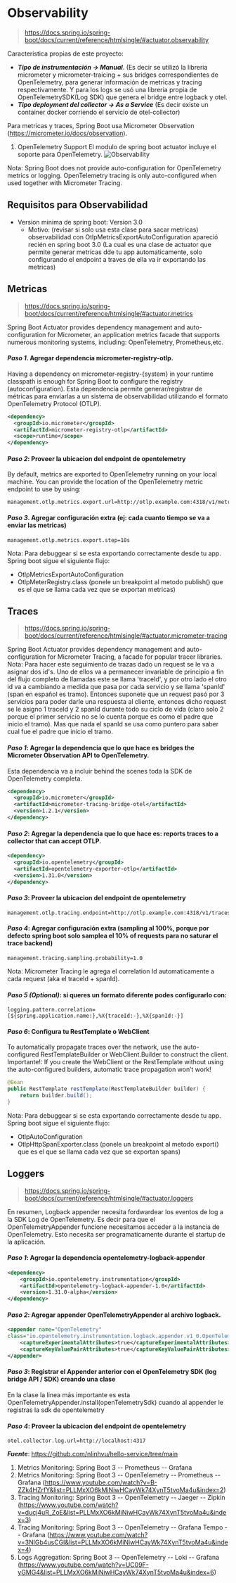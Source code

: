 # Observability 
> https://docs.spring.io/spring-boot/docs/current/reference/htmlsingle/#actuator.observability

Caracteristica propias de este proyecto:
- ***Tipo de instrumentación → Manual***. (Es decir se utilizó la libreria micrometer y micrometer-traicing + sus bridges correspondientes de OpenTelemetry, para generar información de metricas y tracing respectivamente. Y para los logs se usó una libreria propia de OpenTelemetrySDK(Log SDK) que genera el bridge entre logback y otel.     
- ***Tipo deployment del collector → As a Service*** (Es decir existe un container docker corriendo el servicio de otel-collector)

Para metricas y traces, Spring Boot usa Micrometer Observation (https://micrometer.io/docs/observation).

1. OpenTelemetry Support
El modulo de spring boot actuator incluye el soporte para OpenTelemetry.
![Observability](https://github.com/estebanbri/starter-observability/blob/master/observability.png "Observability")

Nota:
Spring Boot does not provide auto-configuration for OpenTelemetry metrics or logging. 
OpenTelemetry tracing is only auto-configured when used together with Micrometer Tracing.

## Requisitos para Observabilidad
- Version minima de spring boot: Version 3.0
  - Motivo: (revisar si solo usa esta clase para sacar metricas) observabilidad con OtlpMetricsExportAutoConfiguration apareció recién en spring boot 3.0 (La cual es una clase de actuator que permite generar metricas dde tu app automaticamente, solo configurando el endpoint a traves de ella va ir exportando las metricas)

## Metricas 
> https://docs.spring.io/spring-boot/docs/current/reference/htmlsingle/#actuator.metrics

Spring Boot Actuator provides dependency management and auto-configuration for Micrometer, an application metrics facade that supports numerous monitoring systems, including: OpenTelemetry, Prometheus,etc.

#### ___Paso 1___. Agregar dependencia micrometer-registry-otlp.
Having a dependency on micrometer-registry-{system} in your runtime classpath is enough for Spring Boot to configure the registry (autoconfiguration).
Esta dependencia permite generar/registrar de métricas para enviarlas a un sistema de observabilidad utilizando el formato OpenTelemetry Protocol (OTLP).
```xml
<dependency>
  <groupId>io.micrometer</groupId>
  <artifactId>micrometer-registry-otlp</artifactId>
  <scope>runtime</scope>
</dependency>
```
#### ___Paso 2___: Proveer la ubicacion del endpoint de opentelemetry
By default, metrics are exported to OpenTelemetry running on your local machine. You can provide the location of the OpenTelemetry metric endpoint to use by using:
```properties
management.otlp.metrics.export.url=http://otlp.example.com:4318/v1/metrics
```
#### ___Paso 3___. Agregar configuración extra (ej: cada cuanto tiempo se va a enviar las metricas)
```properties
management.otlp.metrics.export.step=10s
```
Nota: Para debuggear si se esta exportando correctamente desde tu app. Spring boot sigue el siguiente flujo:
- OtlpMetricsExportAutoConfiguration 
- OtlpMeterRegistry.class (ponele un breakpoint al metodo publish() que es el que se llama cada vez que se exportan metricas)

## Traces 
> https://docs.spring.io/spring-boot/docs/current/reference/htmlsingle/#actuator.micrometer-tracing

Spring Boot Actuator provides dependency management and auto-configuration for Micrometer Tracing, a facade for popular tracer libraries.
Nota: Para hacer este seguimiento de trazas dado un request se le va a asignar dos id's. Uno de ellos va a permanecer invariable
de principio a fin del flujo completo de llamadas este se llama 'traceId', y por otro lado el otro id va a cambiando a medida que
pasa por cada servicio y se llama 'spanId' (span en español es tramo). Entonces suponete que un request pasó por 3 servicios
para poder darle una respuesta al cliente, entonces dicho request se le asigno 1 traceId y 2 spanId durante todo su ciclo de vida
(claro solo 2 porque el primer servicio no se lo cuenta porque es como el padre que inicio el tramo).
Mas que nada el spanId se usa como puntero para saber cual fue el padre que inicio el tramo.

#### ___Paso 1___: Agregar la dependencia que lo que hace es bridges the Micrometer Observation API to OpenTelemetry.
Esta dependencia va a incluir behind the scenes toda la SDK de OpenTelemetry completa.
```xml
<dependency>
  <groupId>io.micrometer</groupId>
  <artifactId>micrometer-tracing-bridge-otel</artifactId>
  <version>1.2.1</version>
</dependency>
```
#### ___Paso 2___: Agregar la dependencia que lo que hace es: reports traces to a collector that can accept OTLP.
```xml
<dependency>
  <groupId>io.opentelemetry</groupId>
  <artifactId>opentelemetry-exporter-otlp</artifactId>
  <version>1.31.0</version>
</dependency>
```
#### ___Paso 3___: Proveer la ubicacion del endpoint de opentelemetry
```properties
management.otlp.tracing.endpoint=http://otlp.example.com:4318/v1/traces
```
#### ___Paso 4___: Agregar configuración extra (sampling al 100%, porque por defecto spring boot solo samplea el 10% of requests para no saturar el trace backend)
```properties
management.tracing.sampling.probability=1.0
```
Nota: Micrometer Tracing le agrega el correlation Id automaticamente a cada request (aka el traceId + spanId).
#### ___Paso 5 (Optional)___: si queres un formato diferente  podes configurarlo con:
```properties
logging.pattern.correlation=[${spring.application.name:},%X{traceId:-},%X{spanId:-}]
```
#### ___Paso 6___: Configura tu RestTemplate o WebClient
To automatically propagate traces over the network, use the auto-configured RestTemplateBuilder or WebClient.Builder to construct the client.
Importante!: If you create the WebClient or the RestTemplate without using the auto-configured builders, automatic trace propagation won’t work!
```java
@Bean
public RestTemplate restTemplate(RestTemplateBuilder builder) {
    return builder.build();
}
```
Nota: Para debuggear si se esta exportando correctamente desde tu app. Spring boot sigue el siguiente flujo:
- OtlpAutoConfiguration
- OtlpHttpSpanExporter.class (ponele un breakpoint al metodo export() que es el que se llama cada vez que se exportan spans)

## Loggers 
> https://docs.spring.io/spring-boot/docs/current/reference/htmlsingle/#actuator.loggers

En resumen, Logback appender necesita fordwardear los eventos de log a la SDK Log de OpenTelemetry. Es decir
para que el OpenTelemetryAppender funcione necesitamos acceder a la instancia de OpenTelemetry. 
Esto necesita ser programaticamente durante el startup de la aplicación.

#### ___Paso 1___: Agregar la dependencia opentelemetry-logback-appender
```xml
<dependency>
    <groupId>io.opentelemetry.instrumentation</groupId>
    <artifactId>opentelemetry-logback-appender-1.0</artifactId>
    <version>1.31.0-alpha</version>
</dependency>
```
#### ___Paso 2___: Agregar appender OpenTelemetryAppender al archivo logback.
```xml
<appender name="OpenTelemetry"
class="io.opentelemetry.instrumentation.logback.appender.v1_0.OpenTelemetryAppender">
    <captureExperimentalAttributes>true</captureExperimentalAttributes>
    <captureKeyValuePairAttributes>true</captureKeyValuePairAttributes>
</appender>
```
#### ___Paso 3___: Registrar el Appender anterior con el OpenTelemetry SDK (log bridge API / SDK) creando una clase  
En la clase la linea más importante es esta OpenTelemetryAppender.install(openTelemetrySdk) cuando al appender le registras la sdk de opentelemetry

#### ___Paso 4___: Proveer la ubicacion del endpoint de opentelemetry
```properties
otel.collector.log.url=http://localhost:4317
```
___Fuente___: https://github.com/nlinhvu/hello-service/tree/main
1. Metrics Monitoring: Spring Boot 3 -- Prometheus -- Grafana
2. Metrics Monitoring: Spring Boot 3 -- OpenTelemetry -- Prometheus -- Grafana (https://www.youtube.com/watch?v=B-ZZk4HZrfY&list=PLLMxXO6kMiNiwHCayWk74XynT5tvoMa4u&index=2)
3. Tracing Monitoring: Spring Boot 3 -- OpenTelemetry -- Jaeger -- Zipkin (https://www.youtube.com/watch?v=ducj4uR_ZoE&list=PLLMxXO6kMiNiwHCayWk74XynT5tvoMa4u&index=3)
4. Tracing Monitoring: Spring Boot 3 -- OpenTelemetry -- Grafana Tempo -- Grafana (https://www.youtube.com/watch?v=3NlGb4usCGI&list=PLLMxXO6kMiNiwHCayWk74XynT5tvoMa4u&index=4)
5. Logs Aggregation: Spring Boot 3 -- OpenTelemetry -- Loki -- Grafana (https://www.youtube.com/watch?v=UC09F-yGMG4&list=PLLMxXO6kMiNiwHCayWk74XynT5tvoMa4u&index=6)
